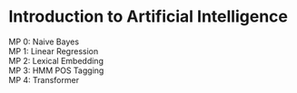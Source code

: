 # Introduction to Artificial Intelligence  
MP 0: Naive Bayes  
MP 1: Linear Regression  
MP 2: Lexical Embedding  
MP 3: HMM POS Tagging  
MP 4: Transformer  
